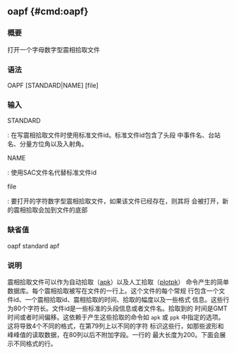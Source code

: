 ## oapf {#cmd:oapf}

### 概要

打开一个字母数字型震相拾取文件

### 语法

OAPF \[STANDARD|NAME\] \[file\]

### 输入

STANDARD

:   在写震相拾取文件时使用标准文件id。标准文件id包含了头段
    中事件名、台站名、分量方位角以及入射角。

NAME

:   使用SAC文件名代替标准文件id

file

:   要打开的字符数字型震相拾取文件，如果该文件已经存在，则其将
    会被打开，新的震相拾取会加到文件的底部

### 缺省值

oapf standard apf

### 说明

震相拾取文件可以作为自动拾取（[apk](/commands/apk.html)）以及人工拾取（[plotpk](/commands/plotpk.html)）
命令产生的简单数据库。每个震相拾取被写在文件的一行上。这个文件的每个常规
行包含一个文件id、一个震相拾取id、震相拾取的时间、拾取的幅度以及一些格式
信息。这些行为80个字符长。文件id是一些标准的头段信息或者文件名。拾取到的
时间是GMT时间或者时间偏移。这依赖于产生这些拾取的命令如 `apk` 或 `ppk`
中指定的选项。这将导致4个不同的格式，在第79列上以不同的字符
标识这些行，如那些波形和峰峰值的读取数据，在80列以后不附加字段。一行的
最大长度为200。下面会展示不同格式的行。
